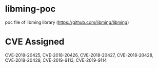 # libming-poc
poc file of libming library (https://github.com/libming/libming)
# CVE Assigned 
 CVE-2018-20425, CVE-2018-20426, CVE-2018-20427, CVE-2018-20428, CVE-2018-20429, CVE-2019-9113, CVE-2019-9114
